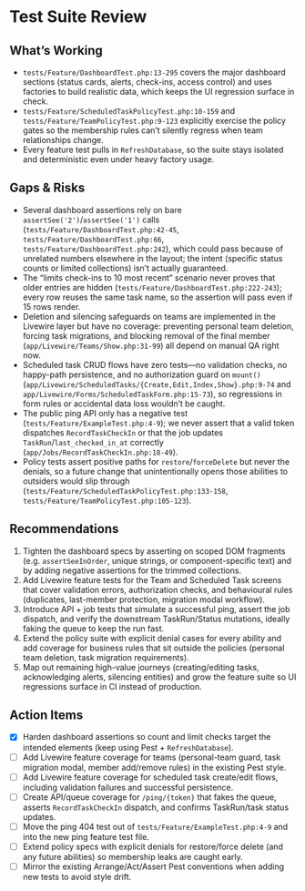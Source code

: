 # Test Suite Review

## What’s Working
- `tests/Feature/DashboardTest.php:13-295` covers the major dashboard sections (status cards, alerts, check-ins, access control) and uses factories to build realistic data, which keeps the UI regression surface in check.
- `tests/Feature/ScheduledTaskPolicyTest.php:10-159` and `tests/Feature/TeamPolicyTest.php:9-123` explicitly exercise the policy gates so the membership rules can’t silently regress when team relationships change.
- Every feature test pulls in `RefreshDatabase`, so the suite stays isolated and deterministic even under heavy factory usage.

## Gaps & Risks
- Several dashboard assertions rely on bare `assertSee('2')`/`assertSee('1')` calls (`tests/Feature/DashboardTest.php:42-45`, `tests/Feature/DashboardTest.php:66`, `tests/Feature/DashboardTest.php:242`), which could pass because of unrelated numbers elsewhere in the layout; the intent (specific status counts or limited collections) isn’t actually guaranteed.
- The “limits check-ins to 10 most recent” scenario never proves that older entries are hidden (`tests/Feature/DashboardTest.php:222-243`); every row reuses the same task name, so the assertion will pass even if 15 rows render.
- Deletion and silencing safeguards on teams are implemented in the Livewire layer but have no coverage: preventing personal team deletion, forcing task migrations, and blocking removal of the final member (`app/Livewire/Teams/Show.php:31-99`) all depend on manual QA right now.
- Scheduled task CRUD flows have zero tests—no validation checks, no happy-path persistence, and no authorization guard on `mount()` (`app/Livewire/ScheduledTasks/{Create,Edit,Index,Show}.php:9-74` and `app/Livewire/Forms/ScheduledTaskForm.php:15-73`), so regressions in form rules or accidental data loss wouldn’t be caught.
- The public ping API only has a negative test (`tests/Feature/ExampleTest.php:4-9`); we never assert that a valid token dispatches `RecordTaskCheckIn` or that the job updates `TaskRun`/`last_checked_in_at` correctly (`app/Jobs/RecordTaskCheckIn.php:18-49`).
- Policy tests assert positive paths for `restore`/`forceDelete` but never the denials, so a future change that unintentionally opens those abilities to outsiders would slip through (`tests/Feature/ScheduledTaskPolicyTest.php:133-158`, `tests/Feature/TeamPolicyTest.php:105-123`).

## Recommendations
1. Tighten the dashboard specs by asserting on scoped DOM fragments (e.g. `assertSeeInOrder`, unique strings, or component-specific text) and by adding negative assertions for the trimmed collections.
2. Add Livewire feature tests for the Team and Scheduled Task screens that cover validation errors, authorization checks, and behavioural rules (duplicates, last-member protection, migration modal workflow).
3. Introduce API + job tests that simulate a successful ping, assert the job dispatch, and verify the downstream TaskRun/Status mutations, ideally faking the queue to keep the run fast.
4. Extend the policy suite with explicit denial cases for every ability and add coverage for business rules that sit outside the policies (personal team deletion, task migration requirements).
5. Map out remaining high-value journeys (creating/editing tasks, acknowledging alerts, silencing entities) and grow the feature suite so UI regressions surface in CI instead of production.

## Action Items
- [x] Harden dashboard assertions so count and limit checks target the intended elements (keep using Pest + `RefreshDatabase`).
- [ ] Add Livewire feature coverage for teams (personal-team guard, task migration modal, member add/remove rules) in the existing Pest style.
- [ ] Add Livewire feature coverage for scheduled task create/edit flows, including validation failures and successful persistence.
- [ ] Create API/queue coverage for `/ping/{token}` that fakes the queue, asserts `RecordTaskCheckIn` dispatch, and confirms TaskRun/task status updates.
- [ ] Move the ping 404 test out of `tests/Feature/ExampleTest.php:4-9` and into the new ping feature test file.
- [ ] Extend policy specs with explicit denials for restore/force delete (and any future abilities) so membership leaks are caught early.
- [ ] Mirror the existing Arrange/Act/Assert Pest conventions when adding new tests to avoid style drift.
